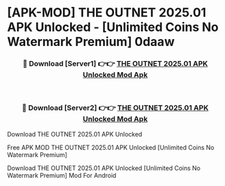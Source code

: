 # [APK-MOD] THE OUTNET 2025.01 APK Unlocked - [Unlimited Coins No Watermark Premium] 0daaw



<div align="center">
<h3>🔴 Download [Server1] 👉👉 <a href="https://momento.my/?title=THE_OUTNET_2025.01_APK_Unlocked">THE OUTNET 2025.01 APK Unlocked Mod Apk</a></h3><br>

<h3>🔴 Download [Server2] 👉👉 <a href="https://momento.my/?title=THE_OUTNET_2025.01_APK_Unlocked">THE OUTNET 2025.01 APK Unlocked Mod Apk</a></h3>
</div>



Download THE OUTNET 2025.01 APK Unlocked 

Free APK MOD THE OUTNET 2025.01 APK Unlocked [Unlimited Coins No Watermark Premium]

Download THE OUTNET 2025.01 APK Unlocked [Unlimited Coins No Watermark Premium] Mod For Android
